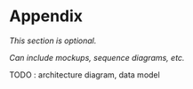 # Appendix

*This section is optional.*

*Can include mockups, sequence diagrams, etc.*

TODO : architecture diagram, data model